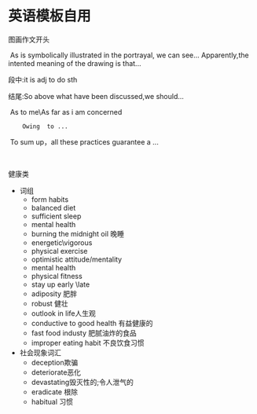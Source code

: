 # 英语模板自用

图画作文开头

​	As is symbolically illustrated in the portrayal, we can see... Apparently,the intented meaning of the drawing is that...



段中:it is adj to do sth



结尾:So above what have been discussed,we should...

​         As to me\As far as i am concerned

 		Owing  to ...

​		To sum up，all these practices guarantee a ...

​         



健康类

- 词组
  - form habits
  - balanced diet
  - sufficient sleep
  - mental health
  - burning the midnight oil 晚睡
  - energetic\vigorous
  - physical exercise
  - optimistic attitude/mentality
  - mental health
  - physical fitness
  - stay up early \late
  - adiposity 肥胖
  - robust 健壮
  - outlook in life人生观
  - conductive to good health 有益健康的
  - fast food industy 肥腻油炸的食品
  - improper eating habit 不良饮食习惯
- 社会现象词汇
  - deception欺骗
  - deteriorate恶化
  - devastating毁灭性的;令人泄气的
  - eradicate 根除
  - habitual 习惯